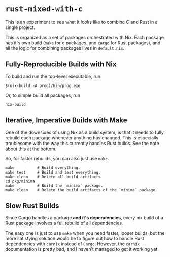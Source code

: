 # `rust-mixed-with-c`

This is an experiment to see what it looks like to combine C and Rust
in a single project.

This is organized as a set of packages orchestrated with Nix. Each package has
it's own build (`make` for c packages, and `cargo` for Rust packages), and all
the logic for combining packages lives in `default.nix`.

## Fully-Reproducible Builds with Nix

To build and run the top-level executable, run:

    $(nix-build -A prog)/bin/prog.exe

Or, to simple build all packages, run

    nix-build

## Iterative, Imperative Builds with Make

One of the downsides of using Nix as a build system, is that it needs to fully
rebuild each package whenever anything has changed. This is especially
troublesome with the way this currently handles Rust builds. See the note about
this at the bottom.

So, for faster rebuilds, you can also just use `make`.

```
make          # Build everything.
make test     # Build and test everything.
make clean    # Delete all build artifacts
cd pkg/minima
make          # Build the `minima` package.
make clean    # Delete the build artifacts of the `minima` package.
```

## Slow Rust Builds

Since Cargo handles a package **and it's dependencies**, every nix build
of a Rust package involves a full rebuild of all dependencies.

The easy one is just to use `make` when you need faster, looser builds, but the
more satisfying solution would be to figure out how to handle Rust dependencies
with `carnix` instead of `Cargo`. However, the `carnix` documentation is pretty
bad, and I haven't managed to get it working yet.
